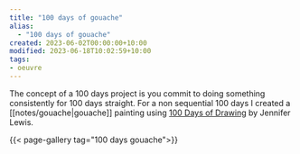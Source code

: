 ```yaml
---
title: "100 days of gouache"
alias:
  - "100 days of gouache"
created: 2023-06-02T00:00:00+10:00
modified: 2023-06-18T10:02:59+10:00
tags:
- oeuvre
---
```


The concept of a 100 days project is you commit to doing something consistently for 100 days straight. For a non sequential 100 days I created a [[notes/gouache|gouache]] painting using [100 Days of Drawing](https://www.booktopia.com.au/100-days-of-drawing-guided-sketchbook--jennifer-lewis/book/9781419732171.html) by Jennifer Lewis.

{{< page-gallery tag="100 days gouache">}}